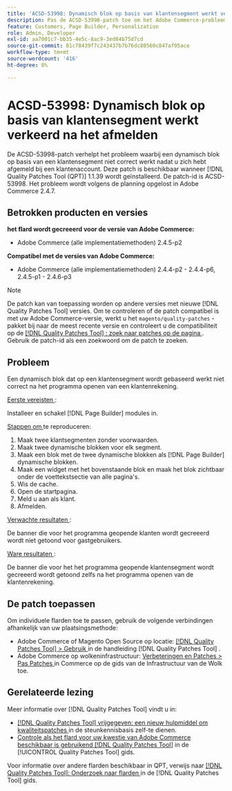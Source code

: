 ```yaml
---
title: 'ACSD-53998: Dynamisch blok op basis van klantensegment werkt verkeerd na het afmelden'
description: Pas de ACSD-53998-patch toe om het Adobe Commerce-probleem op te lossen waarbij een dynamisch blok op basis van een klantsegment niet correct werkt nadat u zich hebt afgemeld bij een klantenaccount.
feature: Customers, Page Builder, Personalization
role: Admin, Developer
exl-id: aa7001c7-bb35-4e5c-8ac9-3ed84b75d7cd
source-git-commit: 81c78439f7c243437b7b76dc80560c847af95ace
workflow-type: tm+mt
source-wordcount: '416'
ht-degree: 0%

---
```


# ACSD-53998: Dynamisch blok op basis van klantensegment werkt verkeerd na het afmelden

De ACSD-53998-patch verhelpt het probleem waarbij een dynamisch blok op basis van een klantensegment niet correct werkt nadat u zich hebt afgemeld bij een klantenaccount. Deze patch is beschikbaar wanneer [!DNL Quality Patches Tool (QPT)] 1.1.39 wordt geïnstalleerd. De patch-id is ACSD-53998. Het probleem wordt volgens de planning opgelost in Adobe Commerce 2.4.7.

## Betrokken producten en versies

**het flard wordt gecreeerd voor de versie van Adobe Commerce:**

* Adobe Commerce (alle implementatiemethoden) 2.4.5-p2

**Compatibel met de versies van Adobe Commerce:**

* Adobe Commerce (alle implementatiemethoden) 2.4.4-p2 - 2.4.4-p6, 2.4.5-p1 - 2.4.6-p3

>[!NOTE]
>
>De patch kan van toepassing worden op andere versies met nieuwe [!DNL Quality Patches Tool] versies. Om te controleren of de patch compatibel is met uw Adobe Commerce-versie, werkt u het `magento/quality-patches` -pakket bij naar de meest recente versie en controleert u de compatibiliteit op de [[!DNL Quality Patches Tool] : zoek naar patches op de pagina ](https://experienceleague.adobe.com/tools/commerce-quality-patches/index.html) . Gebruik de patch-id als een zoekwoord om de patch te zoeken.

## Probleem

Een dynamisch blok dat op een klantensegment wordt gebaseerd werkt niet correct na het programma openen van een klantenrekening.

<u> Eerste vereisten </u>:

Installeer en schakel [!DNL Page Builder] modules in.

<u> Stappen om </u> te reproduceren:

1. Maak twee klantsegmenten zonder voorwaarden.
1. Maak twee dynamische blokken voor elk segment.
1. Maak een blok met de twee dynamische blokken als [!DNL Page Builder] dynamische blokken.
1. Maak een widget met het bovenstaande blok en maak het blok zichtbaar onder de voettekstsectie van alle pagina&#39;s.
1. Wis de cache.
1. Open de startpagina.
1. Meld u aan als klant.
1. Afmelden.

<u> Verwachte resultaten </u>:

De banner die voor het programma geopende klanten wordt gecreeerd wordt niet getoond voor gastgebruikers.

<u> Ware resultaten </u>:

De banner die voor het het programma geopende klantensegment wordt gecreeerd wordt getoond zelfs na het programma openen van de klantenrekening.

## De patch toepassen

Om individuele flarden toe te passen, gebruik de volgende verbindingen afhankelijk van uw plaatsingsmethode:

* Adobe Commerce of Magento Open Source op locatie: [[!DNL Quality Patches Tool]  > Gebruik ](/help/tools/quality-patches-tool/usage.md) in de handleiding [!DNL Quality Patches Tool] .
* Adobe Commerce op wolkeninfrastructuur: [ Verbeteringen en Patches > Pas Patches ](https://experienceleague.adobe.com/docs/commerce-cloud-service/user-guide/develop/upgrade/apply-patches.html) in Commerce op de gids van de Infrastructuur van de Wolk toe.

## Gerelateerde lezing

Meer informatie over [!DNL Quality Patches Tool] vindt u in:

* [[!DNL Quality Patches Tool]  vrijgegeven: een nieuw hulpmiddel om kwaliteitspatches ](https://experienceleague.adobe.com/en/docs/commerce-knowledge-base/kb/announcements/commerce-announcements/magento-quality-patches-released-new-tool-to-self-serve-quality-patches) in de steunkennisbasis zelf-te dienen.
* [ Controle als het flard voor uw kwestie van Adobe Commerce beschikbaar is gebruikend  [!DNL Quality Patches Tool]](/help/tools/quality-patches-tool/patches-available-in-qpt/check-patch-for-magento-issue-with-magento-quality-patches.md) in de [!UICONTROL Quality Patches Tool] gids.


Voor informatie over andere flarden beschikbaar in QPT, verwijs naar [[!DNL Quality Patches Tool]: Onderzoek naar flarden ](https://experienceleague.adobe.com/tools/commerce-quality-patches/index.html) in de [!DNL Quality Patches Tool] gids.
